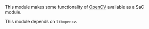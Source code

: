 This module makes some functionality of [OpenCV](http://opencv.org/)
available as a SaC module.

This module depends on `libopencv`.

